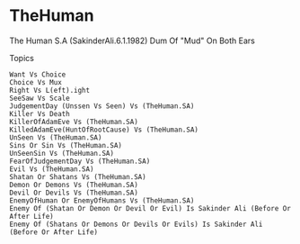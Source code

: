 # TheHuman
The Human S.A (SakinderAli.6.1.1982) Dum Of "Mud" On Both Ears

Topics

    Want Vs Choice
    Choice Vs Mux
    Right Vs L(eft).ight
    SeeSaw Vs Scale
    JudgementDay (Unssen Vs Seen) Vs (TheHuman.SA)
    Killer Vs Death
    KillerOfAdamEve Vs (TheHuman.SA)
    KilledAdamEve(HuntOfRootCause) Vs (TheHuman.SA)
    UnSeen Vs (TheHuman.SA)
    Sins Or Sin Vs (TheHuman.SA)
    UnSeenSin Vs (TheHuman.SA)
    FearOfJudgementDay Vs (TheHuman.SA)
    Evil Vs (TheHuman.SA)
    Shatan Or Shatans Vs (TheHuman.SA)
    Demon Or Demons Vs (TheHuman.SA)
    Devil Or Devils Vs (TheHuman.SA)
    EnemyOfHuman Or EnemyOfHumans Vs (TheHuman.SA)
    Enemy Of (Shatan Or Demon Or Devil Or Evil) Is Sakinder Ali (Before Or After Life)
    Enemy Of (Shatans Or Demons Or Devils Or Evils) Is Sakinder Ali (Before Or After Life)
